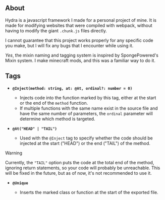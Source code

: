 ## About

Hydra is a javascript framework I made for a personal project of mine. It is made for modifying websites that were compiled with webpack, without having to modify the giant `.chunk.js` files directly.

I cannot guarantee that this project works properly for any specific code you make, but I will fix any bugs that I encounter while using it.

_Yes_, the mixin naming and tagging system is inspired by SpongePowered's Mixin system. I make minecraft mods, and this was a familiar way to do it.

## Tags

- **`@Inject(method: string, at: @At, ordinal?: number = 0)`**
  - Injects code into the function marked by this tag, either at the start or the end of the `method` function.
  - If multiple functions with the same name exist in the source file and have the same number of parameters, the `ordinal` parameter will determine which method is targeted.

- **`@At("HEAD" | "TAIL")`**
  - Used with the `@Inject` tag to specify whether the code should be injected at the start ("HEAD") or the end ("TAIL") of the method.
> [!WARNING]
> Currently, the `"TAIL"` option puts the code at the total end of the method, ignoring return statements, so your code will probably be unreachable. This will be fixed in the future, but as of now, it's not recommended to use it.

- **`@Unique`**

  - Inserts the marked class or function at the start of the exported file.
